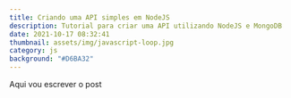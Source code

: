 ```yaml
---
title: Criando uma API simples em NodeJS
description: Tutorial para criar uma API utilizando NodeJS e MongoDB
date: 2021-10-17 08:32:41
thumbnail: assets/img/javascript-loop.jpg
category: js
background: "#D6BA32"
---
```

Aqui vou escrever o post